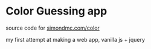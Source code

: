 # Color Guessing app

source code for [simondmc.com/color](https://simondmc.com/color)

my first attempt at making a web app, vanilla js + jquery
